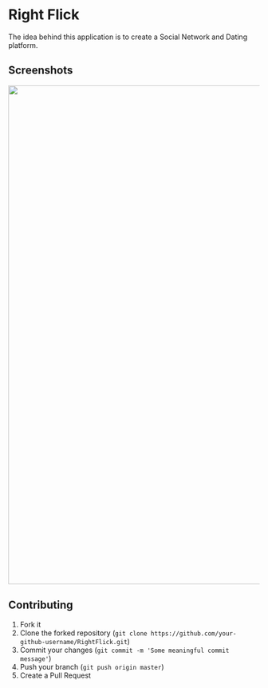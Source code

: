 # Right Flick

The idea behind this application is to create a Social Network and Dating platform.

## Screenshots
<img src="https://github.com/thedevelopersanjeev/RightFlick/raw/master/scr1.png" height="1000">

## Contributing

1. Fork it
2. Clone the forked repository (```git clone https://github.com/your-github-username/RightFlick.git```)
3. Commit your changes (```git commit -m 'Some meaningful commit message'```)
4. Push your branch (```git push origin master```)
5. Create a Pull Request
